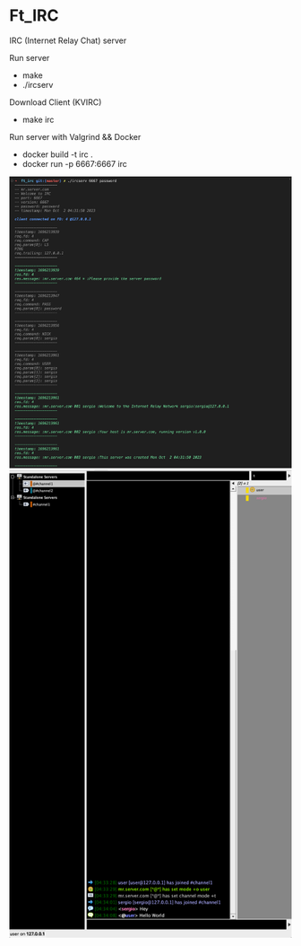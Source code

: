 # Ft_IRC

IRC (Internet Relay Chat) server

Run server
- make
- ./ircserv <port> <password>

Download Client (KVIRC)
- make irc

Run server with Valgrind && Docker
- docker build -t irc .
- docker run -p 6667:6667 irc

![alt text](./img/img2.png)
![alt text](./img/img1.png)

